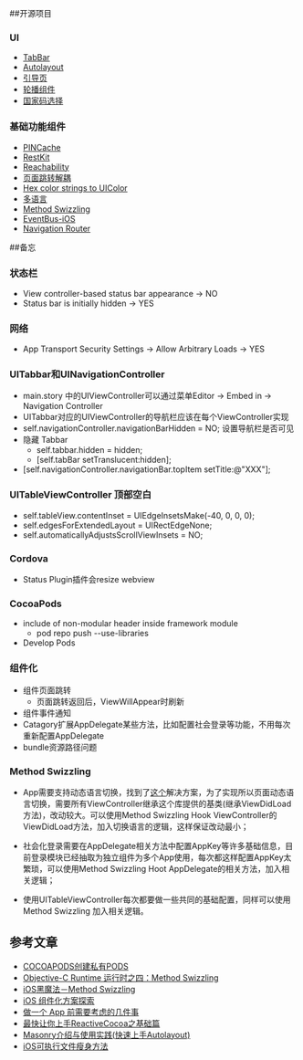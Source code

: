 ##开源项目

### UI
- [TabBar](https://github.com/ezescaruli/ESTabBarController.git)
- [Autolayout](https://github.com/SnapKit/Masonry)
- [引导页](https://github.com/bing6/KSGuide.git)
- [轮播组件](https://github.com/tedy51/BannerLoop)
- [国家码选择](https://github.com/Dwarven/PhoneCountryCodePicker)


### 基础功能组件
- [PINCache](https://github.com/pinterest/PINCache.git)
- [RestKit](https://github.com/RestKit/RestKit.git)
- [Reachability](https://github.com/tonymillion/Reachability.git)
- [页面跳转解耦](https://github.com/mogujie/MGJRouter)
- [Hex color strings to UIColor](https://github.com/kevinrenskers/UIColor-HexString)
- [多语言](https://github.com/whde/WhdeLocalized)
- [Method Swizzling](https://github.com/rentzsch/jrswizzle)
- [EventBus-iOS](https://github.com/github-xiaogang/EventBus-iOS)
- [Navigation Router](https://github.com/idevzhou/ZYYRouter)

##备忘

### 状态栏
- View controller-based status bar appearance -> NO
- Status bar is initially hidden -> YES

### 网络
- App Transport Security Settings -> Allow Arbitrary Loads -> YES

### UITabbar和UINavigationController
- main.story 中的UIViewController可以通过菜单Editor -> Embed in -> Navigation Controller
- UITabbar对应的UIViewController的导航栏应该在每个ViewController实现
- self.navigationController.navigationBarHidden = NO; 设置导航栏是否可见
- 隐藏 Tabbar
  - self.tabbar.hidden = hidden;
  - [self.tabBar setTranslucent:hidden];
- [self.navigationController.navigationBar.topItem setTitle:@"XXX"];

### UITableViewController 顶部空白
  - self.tableView.contentInset = UIEdgeInsetsMake(-40, 0, 0, 0);
  - self.edgesForExtendedLayout = UIRectEdgeNone;
  - self.automaticallyAdjustsScrollViewInsets = NO;

### Cordova
- Status Plugin插件会resize webview

### CocoaPods
- include of non-modular header inside framework module
  - pod repo push <repoName> <podspec> --use-libraries
- Develop Pods

### 组件化
- 组件页面跳转
  - 页面跳转返回后，ViewWillAppear时刷新
- 组件事件通知
- Catagory扩展AppDelegate某些方法，比如配置社会登录等功能，不用每次重新配置AppDelegate
- bundle资源路径问题

### Method Swizzling
- App需要支持动态语言切换，找到了[这个](https://github.com/whde/WhdeLocalized)解决方案，为了实现所以页面动态语言切换，需要所有ViewController继承这个库提供的基类(继承ViewDidLoad方法)，改动较大。可以使用Method Swizzling Hook ViewController的ViewDidLoad方法，加入切换语言的逻辑，这样保证改动最小；

- 社会化登录需要在AppDelegate相关方法中配置AppKey等许多基础信息，目前登录模块已经抽取为独立组件为多个App使用，每次都这样配置AppKey太繁琐，可以使用Method Swizzling Hoot AppDelegate的相关方法，加入相关逻辑；

- 使用UITableViewController每次都要做一些共同的基础配置，同样可以使用Method Swizzling 加入相关逻辑。

## 参考文章
- [COCOAPODS创建私有PODS](http://www.cnblogs.com/tufeibo/p/5654268.html)
- [Objective-C Runtime 运行时之四：Method Swizzling](http://blog.jobbole.com/79580/)
- [iOS黑魔法－Method Swizzling](http://www.cocoachina.com/ios/20160121/15076.html)
- [iOS 组件化方案探索](http://blog.cnbang.net/tech/3080/)
- [做一个 App 前需要考虑的几件事](http://limboy.me/tech/2016/07/06/starting-an-app.html)
- [最快让你上手ReactiveCocoa之基础篇](http://www.jianshu.com/p/87ef6720a096)
- [Masonry介绍与使用实践(快速上手Autolayout)](http://adad184.com/2014/09/28/use-masonry-to-quick-solve-autolayout/)
- [iOS可执行文件瘦身方法](http://blog.cnbang.net/tech/2544/)
